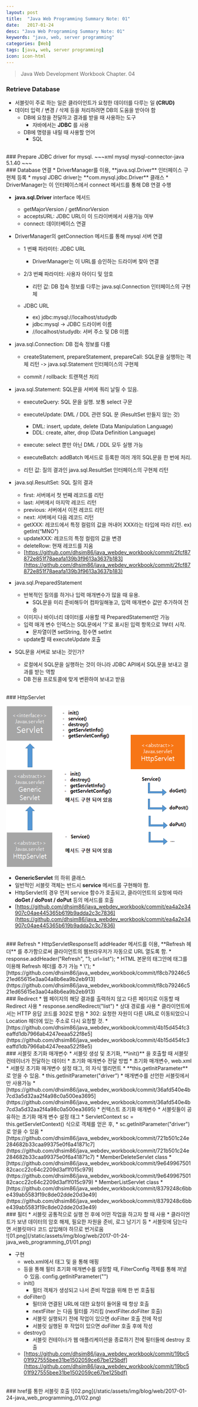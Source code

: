 ```yaml
---
layout: post
title:  "Java Web Programming Summary Note: 01"
date:   2017-01-24
desc: "Java Web Programming Summary Note: 01"
keywords: "java, web, server programming"
categories: [Web]
tags: [java, web, server programming]
icon: icon-html
---
```


> Java Web Development Workbook Chapter. 04

### Retrieve Database
* 서블릿이 주로 하는 일은 클라이언트가 요청한 데이터를 다루는 일 **(CRUD)**
* 데이터 입력 / 변경 / 삭제 등을 처리하려면 DB의 도움을 받아야 함
  * DB에 요청을 전달하고 결과를 받을 때 사용하는 도구
    * 자바에서는 **JDBC** 를 사용
  * DB에 명령을 내릴 때 사용할 언어
    * SQL

<br>
### Prepare JDBC driver for mysql.
~~~xml
<dependency>
  <groupId>mysql</groupId>
  <artifactId>mysql-connector-java</artifactId>
  <version>5.1.40</version>
</dependency>
~~~
<br>
### Database 연결
* DriverManager를 이용, **java.sql.Driver** 인터페이스 구현체 등록
  * mysql JDBC driver는 **com.mysql.jdbc.Driver** 클래스
  * DriverManager는 이 인터페이스에서 connect 메서드를 통해 DB 연결 수행

  * **java.sql.Driver** interface 메서드
    * getMajorVersion / getMinorVersion
    * acceptsURL: JDBC URL이 이 드라이버에서 사용가능 여부
    * connect: 데이터베이스 연결

* DriverManager의 getConnection 메서드를 통해 mysql 서버 연결
  * 1 번째 파라미터: JDBC URL
    * DriverManager는 이 URL를 승인하는 드라이버 찾아 연결
  * 2/3 번째 파라미터: 사용자 아이디 및 암호
    * 리턴 값: DB 접속 정보를 다루는 java.sql.Connection 인터페이스의 구현체

  * JDBC URL
    * ex) jdbc:mysql://localhost/studydb
    * jdbc:mysql -> JDBC 드라이버 이름
    * //localhost/studydb: 서버 주소 및 DB 이름

* java.sql.Connection: DB 접속 정보를 다룸

  * createStatement, prepareStatement, prepareCall: SQL문을 실행하는 객체 리턴
  -> java.sql.Statement 인터페이스의 구현체

  * commit / rollback: 트랜잭션 처리

* java.sql.Statement: SQL문을 서버에 쿼리 날릴 수 있음.

  * executeQuery: SQL 문을 실행. 보통 select 구문

  * executeUpdate: DML / DDL 관련 SQL 문 (ResultSet 만들지 않는 것)
    * DML: insert, update, delete (Data Manipulation Language)
    * DDL: create, alter, drop (Data Definition Language)

  * execute: select 뿐만 아닌 DML / DDL 모두 실행 가능
  * executeBatch: addBatch 메서드로 등록한 여러 개의 SQL문을 한 번에 처리.
  * 리턴 값: 질의 결과인 java.sql.ResultSet 인터페이스의 구현체 리턴

* java.sql.ResultSet: SQL 질의 결과
  * first: 서버에서 첫 번째 레코드를 리턴
  * last: 서버에서 마지막 레코드 리턴
  * previous: 서버에서 이전 레코드 리턴
  * next: 서버에서 다음 레코드 리턴
  * getXXX: 레코드에서 특정 컬럼의 값을 꺼내어 XXX라는 타입에 따라 리턴.
  ex) getInt(“MNO")
  * updateXXX: 레코드의 특정 컬럼의 값을 변경
  * deleteRow: 현재 레코드를 지움
  * [https://github.com/dhsim86/java_webdev_workbook/commit/2fcf87872e851f78aeafa139b3f9613a3637b183](https://github.com/dhsim86/java_webdev_workbook/commit/2fcf87872e851f78aeafa139b3f9613a3637b183)

* java.sql.PreparedStatement
  * 반복적인 질의를 하거나 입력 매개변수가 많을 때 유용.
    * SQL문을 미리 준비해두어 컴파일해놓고, 입력 매개변수 값만 추가하여 전송
  * 이미지나 바이너리 데이터를 사용할 때 PreparedStatement만 가능
  * 입력 매개 변수 인덱스는 SQL문에서 '?'로 표시된 입력 항목으로 1부터 시작.
    * 문자열이면 setString, 정수면 setInt
  * update할 때 executeUpdate 호출

* SQL문을 서버로 보내는 것인가?
  * 로컬에서 SQL문을 실행하는 것이 아니라 JDBC API에서 SQL문을 보내고 결과를 받는 역할
  * DB 전용 프로토콜에 맞게 변환하여 보내고 받음

<br>
### HttpServlet

![00.png](/static/assets/img/blog/web/2017-01-24-java_web_programming_01/00.png)

* **GenericServlet** 의 하위 클래스
* 일반적인 서블릿 객체는 반드시 **service** 메서드를 구현해야 함.
* HttpServlet의 경우 먼저 service 함수가 호출되고, 클라이언트의 요청에 따라 **doGet / doPost / doPut** 등의 메서드를 호출
* [https://github.com/dhsim86/java_webdev_workbook/commit/ea4a2e34907c04ae445365b619b9adda2c3c7836](https://github.com/dhsim86/java_webdev_workbook/commit/ea4a2e34907c04ae445365b619b9adda2c3c7836)

<br>
### Refresh
* HttpServletResponse의 addHeader 메서드를 이용, **Refresh 헤더** 를 추가함으로써 클라이언트의 웹브라우저가 자동으로 URL 열도록 함.
  * response.addHeader("Refresh", "1; url=list");
* HTML 본문의 <head> 태그안에 <meta> 태그를 이용해 Refresh 헤더를 추가 가능
  * \<meta http-equiv='Refresh' content='1; url=list'>”);
* [https://github.com/dhsim86/java_webdev_workbook/commit/f8cb79246c521ed65615e3aa04a8b6ea9b2eb913](https://github.com/dhsim86/java_webdev_workbook/commit/f8cb79246c521ed65615e3aa04a8b6ea9b2eb913)

<br>
### Redirect
* 웹 페이지의 해당 결과를 출력하지 않고 다른 페이지로 이동할 때 Redirect 사용
  * response.sendRedirect("list")
    * 상대 경로를 사용
  * 클라이언트에서는 HTTP 응답 코드를 302로 받음
    * 302: 요청한 자원이 다른 URL로 이동되었으니 Location 헤더에 있는 주소로 다시 요청할 것.
* [https://github.com/dhsim86/java_webdev_workbook/commit/4b15d454fc3eaffd1db7966ab4247eeaa522f8e5](https://github.com/dhsim86/java_webdev_workbook/commit/4b15d454fc3eaffd1db7966ab4247eeaa522f8e5)

<br>
### 서블릿 초기화 매개변수
* 서블릿 생성 및 초기화, **init()** 을 호출할 때 서블릿 컨테이너가 전달하는 데이터
* 초기화 매개변수 전달 방법
  * 초기화 매개변수, web.xml
    * <init-param> 서블릿 초기화 매개변수 설정 태그, <servlet>의 자식 엘리먼트
    * **this.getInitParameter** 로 얻을 수 있음.
      * this.getInitParameter("driver”)
    * 매개변수를 선언한 서블릿에서만 사용가능
    * [https://github.com/dhsim86/java_webdev_workbook/commit/36afd540e4b7cd3a5d32aa2f4a98c0a500ea3695](https://github.com/dhsim86/java_webdev_workbook/commit/36afd540e4b7cd3a5d32aa2f4a98c0a500ea3695)
  * 컨텍스트 초기화 매개변수
    * <context-param> 서블릿들이 공유하는 초기화 매개 변수 설정 태그
    * ServletContext sc = this.getServletContext() 식으로 객체를 얻은 후,
    * sc.getInitParameter("driver") 로 얻을 수 있음
    * [https://github.com/dhsim86/java_webdev_workbook/commit/721b501c24e284682b33caa99375e0f6a41871c7](https://github.com/dhsim86/java_webdev_workbook/commit/721b501c24e284682b33caa99375e0f6a41871c7)
  * MemberDeleteServlet class
    * [https://github.com/dhsim86/java_webdev_workbook/commit/9e64996750182cacc22c64c2209d3af1f015c979](https://github.com/dhsim86/java_webdev_workbook/commit/9e64996750182cacc22c64c2209d3af1f015c979)
  * MemberListServlet class
    * [https://github.com/dhsim86/java_webdev_workbook/commit/8379248c6bbe439ab5583f19c8de02dde20d3e49](https://github.com/dhsim86/java_webdev_workbook/commit/8379248c6bbe439ab5583f19c8de02dde20d3e49)

<br>    
### 필터
* 서블릿 공통적으로 실행 전 후에 어떤 작업을 하고자 할 때 사용
  * 클라이언트가 보낸 데이터의 암호 해제, 필요한 자원을 준비, 로그 남기기 등
  * 서블릿에 담는다면 서블릿마다 코드 삽입해야 하므로 번거로움
  <br>
  ![01.png](/static/assets/img/blog/web/2017-01-24-java_web_programming_01/01.png)

* 구현
  * web.xml에서 <filter> 태그 및 <filter-mapping>을 통해 매핑
  * <init-param> 등을 통해 필터 초기화 매개변수를 설정할 때, FilterConfig 객체를
통해 꺼낼 수 있음. config.getInitParameter("")
  * init()
    * 필터 객체가 생성되고 나서 준비 작업을 위해 한 번 호출됨
  * doFilter()
    * 필터와 연결된 URL에 대한 요청이 들어올 때 항상 호출
    * nextFilter 는 다음 필터를 가리킴 (nextFilter.doFilter 호출)
    * 서블릿 실행되기 전에 작업이 있으면 doFilter 호출 전에 작성
    * 서블릿 실행된 후 작업이 있으면 doFilter 호출 후에 작성
  * destroy()
    * 서블릿 컨테이너가 웹 애플리케이션을 종료하기 전에 필터들에 destroy 호출
  * [https://github.com/dhsim86/java_webdev_workbook/commit/19bc501f927555bee31be1502059ce67be125bdf](https://github.com/dhsim86/java_webdev_workbook/commit/19bc501f927555bee31be1502059ce67be125bdf)

<br>
### href를 통한 서블릿 호출
![02.png](/static/assets/img/blog/web/2017-01-24-java_web_programming_01/02.png)

